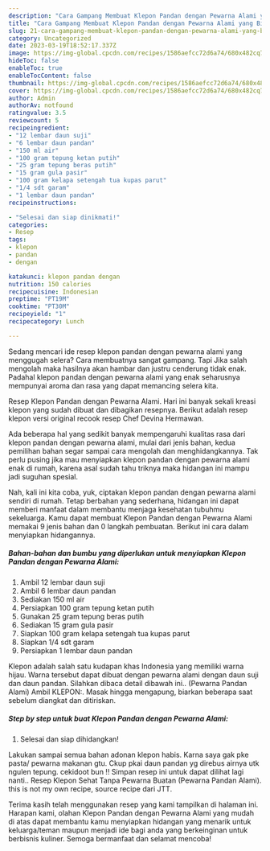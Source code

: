 ```yaml
---
description: "Cara Gampang Membuat Klepon Pandan dengan Pewarna Alami yang Bisa Manjain Lidah, Buat Buka Puasa Lezat"
title: "Cara Gampang Membuat Klepon Pandan dengan Pewarna Alami yang Bisa Manjain Lidah, Buat Buka Puasa Lezat"
slug: 21-cara-gampang-membuat-klepon-pandan-dengan-pewarna-alami-yang-bisa-manjain-lidah-buat-buka-puasa-lezat
category: Uncategorized
date: 2023-03-19T18:52:17.337Z
image: https://img-global.cpcdn.com/recipes/1586aefcc72d6a74/680x482cq70/klepon-pandan-dengan-pewarna-alami-foto-resep-utama.jpg
hideToc: false
enableToc: true
enableTocContent: false
thumbnail: https://img-global.cpcdn.com/recipes/1586aefcc72d6a74/680x482cq70/klepon-pandan-dengan-pewarna-alami-foto-resep-utama.jpg
cover: https://img-global.cpcdn.com/recipes/1586aefcc72d6a74/680x482cq70/klepon-pandan-dengan-pewarna-alami-foto-resep-utama.jpg
author: Admin
authorAv: notfound
ratingvalue: 3.5
reviewcount: 5
recipeingredient:
- "12 lembar daun suji"
- "6 lembar daun pandan"
- "150 ml air"
- "100 gram tepung ketan putih"
- "25 gram tepung beras putih"
- "15 gram gula pasir"
- "100 gram kelapa setengah tua kupas parut"
- "1/4 sdt garam"
- "1 lembar daun pandan"
recipeinstructions:

- "Selesai dan siap dinikmati!"
categories:
- Resep
tags:
- klepon
- pandan
- dengan

katakunci: klepon pandan dengan 
nutrition: 150 calories
recipecuisine: Indonesian
preptime: "PT19M"
cooktime: "PT30M"
recipeyield: "1"
recipecategory: Lunch

---
```



Sedang mencari ide resep klepon pandan dengan pewarna alami yang menggugah selera? Cara membuatnya sangat gampang. Tapi Jika salah mengolah maka hasilnya akan hambar dan justru cenderung tidak enak. Padahal klepon pandan dengan pewarna alami yang enak seharusnya mempunyai aroma dan rasa yang dapat memancing selera kita.


Resep Klepon Pandan dengan Pewarna Alami. Hari ini banyak sekali kreasi klepon yang sudah dibuat dan dibagikan resepnya. Berikut adalah resep klepon versi original recook resep Chef Devina Hermawan.

Ada beberapa hal yang sedikit banyak mempengaruhi kualitas rasa dari klepon pandan dengan pewarna alami, mulai dari jenis bahan, kedua pemilihan bahan segar sampai cara mengolah dan menghidangkannya. Tak perlu pusing jika mau menyiapkan klepon pandan dengan pewarna alami enak di rumah, karena asal sudah tahu triknya maka hidangan ini mampu jadi suguhan spesial.


Nah, kali ini kita coba, yuk, ciptakan klepon pandan dengan pewarna alami sendiri di rumah. Tetap berbahan yang sederhana, hidangan ini dapat memberi manfaat dalam membantu menjaga kesehatan tubuhmu sekeluarga. Kamu dapat membuat Klepon Pandan dengan Pewarna Alami memakai 9 jenis bahan dan 0 langkah pembuatan. Berikut ini cara dalam menyiapkan hidangannya.

<!--inarticleads1-->

##### Bahan-bahan dan bumbu yang diperlukan untuk menyiapkan Klepon Pandan dengan Pewarna Alami:

1. Ambil 12 lembar daun suji
1. Ambil 6 lembar daun pandan
1. Sediakan 150 ml air
1. Persiapkan 100 gram tepung ketan putih
1. Gunakan 25 gram tepung beras putih
1. Sediakan 15 gram gula pasir
1. Siapkan 100 gram kelapa setengah tua kupas parut
1. Siapkan 1/4 sdt garam
1. Persiapkan 1 lembar daun pandan


Klepon adalah salah satu kudapan khas Indonesia yang memiliki warna hijau. Warna tersebut dapat dibuat dengan pewarna alami dengan daun suji dan daun pandan. Silahkan dibaca detail dibawah ini.. (Pewarna Pandan Alami) Ambil KLEPON:. Masak hingga mengapung, biarkan beberapa saat sebelum diangkat dan ditiriskan. 

<!--inarticleads2-->

##### Step by step untuk buat Klepon Pandan dengan Pewarna Alami:


1. Selesai dan siap dihidangkan!

Lakukan sampai semua bahan adonan klepon habis. Karna saya gak pke pasta/ pewarna makanan gtu. Ckup pkai daun pandan yg direbus airnya utk ngulen tepung. cekidoot bun !! Simpan resep ini untuk dapat dilihat lagi nanti.. Resep Klepon Sehat Tanpa Pewarna Buatan (Pewarna Pandan Alami). this is not my own recipe, source recipe dari JTT. 

Terima kasih telah menggunakan resep yang kami tampilkan di halaman ini. Harapan kami, olahan Klepon Pandan dengan Pewarna Alami yang mudah di atas dapat membantu kamu menyiapkan hidangan yang menarik untuk keluarga/teman maupun menjadi ide bagi anda yang berkeinginan untuk berbisnis kuliner. Semoga bermanfaat dan selamat mencoba!
